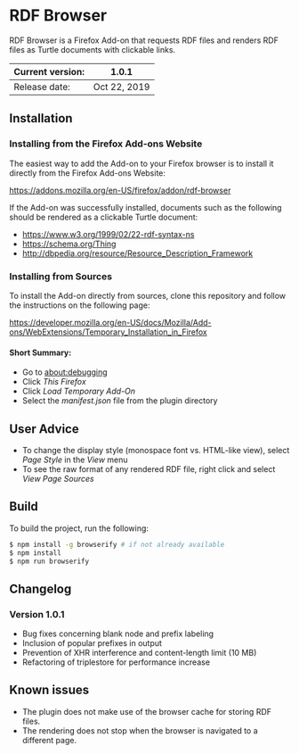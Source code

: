 # RDF Browser
RDF Browser is a Firefox Add-on that requests RDF files and renders RDF files as Turtle documents with clickable links.

| Current version: | 1.0.1 |
| --- | --- |
| Release date: | Oct 22, 2019 | 

## Installation

### Installing from the Firefox Add-ons Website
The easiest way to add the Add-on to your Firefox browser is to install it directly from the Firefox Add-ons Website:

https://addons.mozilla.org/en-US/firefox/addon/rdf-browser

If the Add-on was successfully installed, documents such as the following should be rendered as a clickable Turtle document:

- https://www.w3.org/1999/02/22-rdf-syntax-ns
- https://schema.org/Thing
- http://dbpedia.org/resource/Resource_Description_Framework

### Installing from Sources
To install the Add-on directly from sources, clone this repository and follow the instructions on the following page:

https://developer.mozilla.org/en-US/docs/Mozilla/Add-ons/WebExtensions/Temporary_Installation_in_Firefox
<!--https://developer.chrome.com/extensions/getstarted (not tested)-->

#### Short Summary:
- Go to [about:debugging](about:debugging)
- Click *This Firefox*
- Click *Load Temporary Add-On*
- Select the *manifest.json* file from the plugin directory

## User Advice
- To change the display style (monospace font vs. HTML-like view), select *Page Style* in the *View* menu 
- To see the raw format of any rendered RDF file, right click and select *View Page Sources*

## Build
To build the project, run the following:

```sh
$ npm install -g browserify # if not already available
$ npm install
$ npm run browserify
```

## Changelog

### Version 1.0.1
- Bug fixes concerning blank node and prefix labeling
- Inclusion of popular prefixes in output
- Prevention of XHR interference and content-length limit (10 MB)
- Refactoring of triplestore for performance increase

## Known issues
- The plugin does not make use of the browser cache for storing RDF files.
- The rendering does not stop when the browser is navigated to a different page.
